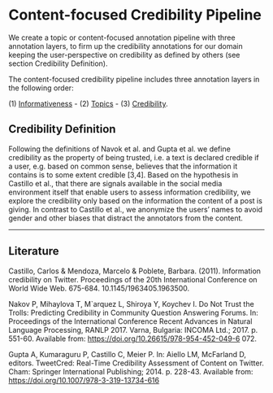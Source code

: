# Content-focused Credibility Pipeline

We create a topic or content-focused annotation pipeline with three annotation layers, to firm up the credibility annotations for our domain keeping the user-perspective on credibility as defined by others (see section Credibility Definition). 

The content-focused credibility pipeline includes three annotation layers in the following order:

(1)  [Informativeness](informativeness.md) - (2) [Topics](topic.md) - (3) [Credibility](credibility.md).  

## Credibility Definition
Following the definitions of Navok et al. and Gupta et al. we define credibility as the property of being trusted, i.e. a text is declared credible if a user, e.g. based on common sense, believes that the information it contains is to some extent credible [3,4]. 
Based on the hypothesis in Castillo et al., that there are signals available in the social media environment itself that enable users to assess information credibility, we explore the credibility only based on the information the content of a post is giving. In contrast to Castillo et al., we anonymize the users’ names to avoid gender and other biases that distract the annotators from the content.

---
## Literature
Castillo, Carlos & Mendoza, Marcelo & Poblete, Barbara. (2011). Information credibility on Twitter. Proceedings of the 20th International Conference on World Wide Web. 675-684. 10.1145/1963405.1963500.
 
Nakov P, Mihaylova T, M`arquez L, Shiroya Y, Koychev I. Do Not Trust the Trolls: Predicting Credibility in Community Question Answering Forums. In: Proceedings of the International Conference Recent Advances in Natural Language Processing, RANLP 2017. Varna, Bulgaria: INCOMA Ltd.; 2017. p. 551-60. Available from: https://doi.org/10.26615/978-954-452-049-6 072.

Gupta A, Kumaraguru P, Castillo C, Meier P. In: Aiello LM, McFarland D, editors. TweetCred: Real-Time Credibility Assessment of Content on Twitter. Cham: Springer International Publishing; 2014. p. 228-43. Available from: https://doi.org/10.1007/978-3-319-13734-616
